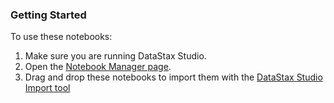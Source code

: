 ### Getting Started

To use these notebooks:
1. Make sure you are running DataStax Studio.
2. Open the [Notebook Manager page](http://localhost:9091/).
3. Drag and drop these notebooks to import them with the [DataStax Studio Import tool](https://docs.datastax.com/en/studio/6.0/studio/importNotebook.html)
